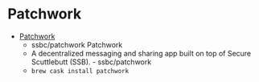 # Patchwork
- [Patchwork](https://github.com/ssbc/patchwork)
  -  ssbc/patchwork Patchwork
  - A decentralized messaging and sharing app built on top of Secure Scuttlebutt (SSB). - ssbc/patchwork
  - `brew cask install patchwork`
